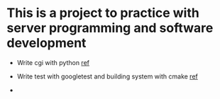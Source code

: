 # This is a project to practice with server programming and software development

* Write cgi with python [ref](https://github.com/nbeaver/python-cgi-example)

* Write test with googletest and building system with cmake [ref](https://github.com/dmonopoly/gtest-cmake-example)

* 
